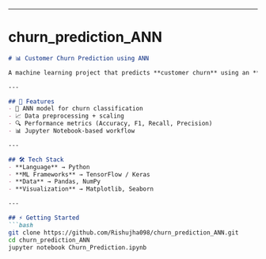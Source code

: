 
---

<h1> churn_prediction_ANN  </h1>

```md
# 📊 Customer Churn Prediction using ANN  

A machine learning project that predicts **customer churn** using an **Artificial Neural Network (ANN)**.  

---

## 🚀 Features  
- 🧠 ANN model for churn classification  
- 📈 Data preprocessing + scaling  
- 🔍 Performance metrics (Accuracy, F1, Recall, Precision)  
- 📊 Jupyter Notebook-based workflow  

---

## 🛠️ Tech Stack  
- **Language** → Python  
- **ML Frameworks** → TensorFlow / Keras  
- **Data** → Pandas, NumPy  
- **Visualization** → Matplotlib, Seaborn  

---

## ⚡ Getting Started  
```bash
git clone https://github.com/Rishujha098/churn_prediction_ANN.git
cd churn_prediction_ANN
jupyter notebook Churn_Prediction.ipynb
